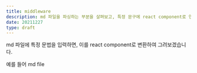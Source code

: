 ```yaml
---
title: middleware
description: md 파일을 파싱하는 부분을 살펴보고, 특정 문구에 react component로 연결하는 방법을 알아봅니다.
date: 20211227
type: draft
---
```


md 파일에 특정 문법을 입력하면, 이를 react component로 변환하여 그려보겠습니다.

예를 들어 md file